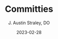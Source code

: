 ---
title: Committies
author: J. Austin Straley, DO
date: 2023-02-28
layout: post
permalink: /committies
---